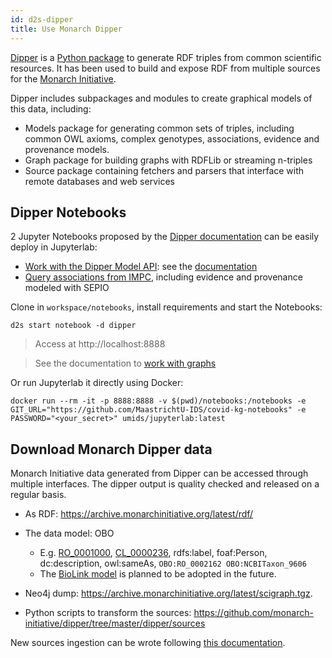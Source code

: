 ```yaml
---
id: d2s-dipper
title: Use Monarch Dipper
---
```


[Dipper](https://dipper.readthedocs.io/en/latest/) is a [Python package](https://pypi.org/project/dipper/) to generate RDF triples from common scientific resources. It has been used to build and expose RDF from multiple sources for the [Monarch Initiative](https://monarchinitiative.org).

Dipper includes subpackages and modules to create graphical models of this data, including:

- Models package for generating common sets of triples, including  common OWL axioms, complex genotypes, associations, evidence and  provenance models.
- Graph package for building graphs with RDFLib or streaming n-triples
- Source package containing fetchers and parsers that interface with remote databases and web services

## Dipper Notebooks

2 Jupyter Notebooks proposed by the [Dipper documentation](https://dipper.readthedocs.io/en/latest/notebooks.html) can be easily deploy in Jupyterlab:

* [Work with the Dipper Model API](https://nbviewer.jupyter.org/github/monarch-initiative/dipper/blob/master/docs/notebooks/model-api-tutorial.ipynb): see the [documentation](https://dipper.readthedocs.io/en/latest/models.html)
* [Query associations from IMPC](https://nbviewer.jupyter.org/github/monarch-initiative/dipper/blob/master/docs/notebooks/query_impc_evidence.ipynb), including evidence and provenance modeled with SEPIO

Clone in `workspace/notebooks`, install requirements and start the Notebooks:

```shell
d2s start notebook -d dipper
```

> Access at http://localhost:8888

> See the documentation to [work with graphs](https://dipper.readthedocs.io/en/latest/graphs.html)

Or run Jupyterlab it directly using Docker:

```shell
docker run --rm -it -p 8888:8888 -v $(pwd)/notebooks:/notebooks -e GIT_URL="https://github.com/MaastrichtU-IDS/covid-kg-notebooks" -e PASSWORD="<your_secret>" umids/jupyterlab:latest
```

## Download Monarch Dipper data

Monarch Initiative data generated from Dipper can be accessed through multiple interfaces. The dipper output is quality checked and released on a regular basis. 

* As RDF: https://archive.monarchinitiative.org/latest/rdf/
* The data model: OBO
  * E.g. [RO_0001000](http://purl.obolibrary.org/obo/RO_0001000), [CL_0000236](http://purl.obolibrary.org/obo/CL_0000236), rdfs:label, foaf:Person, dc:description, owl:sameAs, `OBO:RO_0002162 OBO:NCBITaxon_9606`
  * The [BioLink model](https://biolink.github.io/biolink-model/docs/) is planned to be adopted in the future.

* Neo4j dump: https://archive.monarchinitiative.org/latest/scigraph.tgz.

* Python scripts to transform the sources: https://github.com/monarch-initiative/dipper/tree/master/dipper/sources

New sources ingestion can be wrote following [this documentation](https://dipper.readthedocs.io/en/latest/writing_ingests.html).